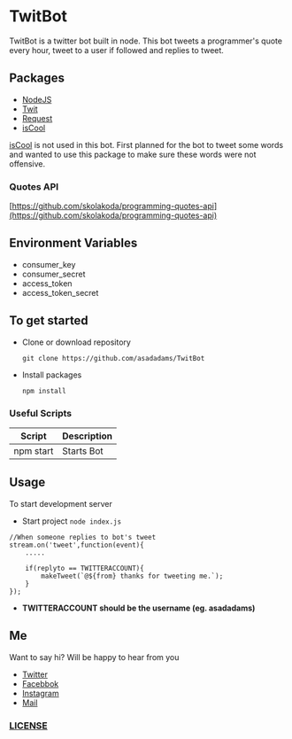 # TwitBot
TwitBot is a twitter bot built in node. This bot tweets a programmer's quote every hour, tweet to a user if followed and replies to tweet.  

## Packages

- [NodeJS](https://nodejs.org/en/)
- [Twit](https://www.npmjs.com/package/twit)
- [Request](https://www.npmjs.com/package/request)
- [isCool](https://www.npmjs.com/package/iscool) 

[isCool](https://www.npmjs.com/package/iscool) is not used in this bot. First planned for the bot to tweet some words and wanted to use this package to make sure these words were not offensive.

### Quotes API

[https://github.com/skolakoda/programming-quotes-api](https://github.com/skolakoda/programming-quotes-api)

## Environment Variables

- consumer_key
- consumer_secret
- access_token
- access_token_secret

## To get started
  * Clone or download repository
      ```
      git clone https://github.com/asadadams/TwitBot
      ```
  * Install packages
      ```
      npm install    
      ```
  
 ### Useful Scripts

| Script | Description |
| ------ | ------ |
| npm start | Starts Bot|
      
## Usage
To start development server

* Start project
      ```
            node index.js
      ``` 
```
//When someone replies to bot's tweet
stream.on('tweet',function(event){
    .....

    if(replyto == TWITTERACCOUNT){
        makeTweet(`@${from} thanks for tweeting me.`);
    }
});
```
 - __TWITTERACCOUNT should be the username (eg. asadadams)__

## Me
Want to say hi? Will be happy to hear from you
* [Twitter](http:///www.twitter.com/asadadams)
* [Facebbok](http://www.facebook.com/asad.adams)
* [Instagram](http://www.instagram.com/asadadams)
* [Mail](clarkpeace.adams@gmail.com)

### [LICENSE](https://github.com/asadadams/TwitBot/blob/master/LICENSE)